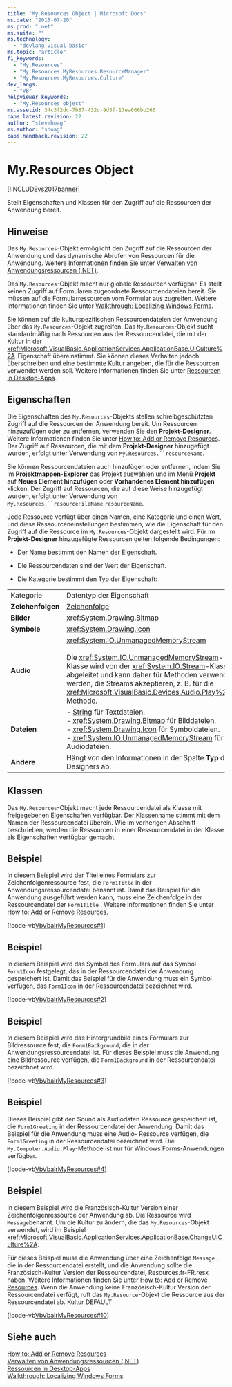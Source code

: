 ```yaml
---
title: "My.Resources Object | Microsoft Docs"
ms.date: "2015-07-20"
ms.prod: ".net"
ms.suite: ""
ms.technology: 
  - "devlang-visual-basic"
ms.topic: "article"
f1_keywords: 
  - "My.Resources"
  - "My.Resources.MyResources.ResourceManager"
  - "My.Resources.MyResources.Culture"
dev_langs: 
  - "VB"
helpviewer_keywords: 
  - "My.Resources object"
ms.assetid: 34c3f2dc-7b87-432c-9d5f-17ea666bb266
caps.latest.revision: 22
author: "stevehoag"
ms.author: "shoag"
caps.handback.revision: 22
---
```

# My.Resources Object
[!INCLUDE[vs2017banner](../../../visual-basic/includes/vs2017banner.md)]

Stellt Eigenschaften und Klassen für den Zugriff auf die Ressourcen der Anwendung bereit.  
  
## Hinweise  
 Das `My.Resources`\-Objekt ermöglicht den Zugriff auf die Ressourcen der Anwendung und das dynamische Abrufen von Ressourcen für die Anwendung.  Weitere Informationen finden Sie unter [Verwalten von Anwendungsressourcen \(.NET\)](/visual-studio/ide/managing-application-resources-dotnet).  
  
 Das `My.Resources`\-Objekt macht nur globale Ressourcen verfügbar.  Es stellt keinen Zugriff auf Formularen zugeordnete Ressourcendateien bereit.  Sie müssen auf die Formularressourcen vom Formular aus zugreifen.  Weitere Informationen finden Sie unter [Walkthrough: Localizing Windows Forms](http://msdn.microsoft.com/de-de/9a96220d-a19b-4de0-9f48-01e5d82679e5).  
  
 Sie können auf die kulturspezifischen Ressourcendateien der Anwendung über das `My.Resources`\-Objekt zugreifen.  Das `My.Resources`\-Objekt sucht standardmäßig nach Ressourcen aus der Ressourcendatei, die mit der Kultur in der <xref:Microsoft.VisualBasic.ApplicationServices.ApplicationBase.UICulture%2A>\-Eigenschaft übereinstimmt.  Sie können dieses Verhalten jedoch überschreiben und eine bestimmte Kultur angeben, die für die Ressourcen verwendet werden soll.  Weitere Informationen finden Sie unter [Ressourcen in Desktop\-Apps](../Topic/Resources%20in%20Desktop%20Apps.md).  
  
## Eigenschaften  
 Die Eigenschaften des `My.Resources`\-Objekts stellen schreibgeschützten Zugriff auf die Ressourcen der Anwendung bereit.  Um Ressourcen hinzuzufügen oder zu entfernen, verwenden Sie den **Projekt\-Designer**.  Weitere Informationen finden Sie unter [How to: Add or Remove Resources](http://msdn.microsoft.com/de-de/7b77bc06-3952-4799-b029-def3f8f7f88d).  Der Zugriff auf Ressourcen, die mit dem **Projekt\-Designer** hinzugefügt wurden, erfolgt unter Verwendung von `My.Resources.``resourceName`.  
  
 Sie können Ressourcendateien auch hinzufügen oder entfernen, indem Sie im **Projektmappen\-Explorer** das Projekt auswählen und im Menü **Projekt** auf **Neues Element hinzufügen** oder **Vorhandenes Element hinzufügen** klicken.  Der Zugriff auf Ressourcen, die auf diese Weise hinzugefügt wurden, erfolgt unter Verwendung von `My.Resources.``resourceFileName`.`resourceName`.  
  
 Jede Ressource verfügt über einen Namen, eine Kategorie und einen Wert, und diese Ressourceneinstellungen bestimmen, wie die Eigenschaft für den Zugriff auf die Ressource im `My.Resources`\-Objekt dargestellt wird.  Für im **Projekt\-Designer** hinzugefügte Ressourcen gelten folgende Bedingungen:  
  
-   Der Name bestimmt den Namen der Eigenschaft.  
  
-   Die Ressourcendaten sind der Wert der Eigenschaft.  
  
-   Die Kategorie bestimmt den Typ der Eigenschaft:  
  
|||  
|-|-|  
|Kategorie|Datentyp der Eigenschaft|  
|**Zeichenfolgen**|[Zeichenfolge](../../../visual-basic/language-reference/data-types/string-data-type.md)|  
|**Bilder**|<xref:System.Drawing.Bitmap>|  
|**Symbole**|<xref:System.Drawing.Icon>|  
|**Audio**|<xref:System.IO.UnmanagedMemoryStream><br /><br /> Die <xref:System.IO.UnmanagedMemoryStream>\-Klasse wird von der <xref:System.IO.Stream>\-Klasse abgeleitet und kann daher für Methoden verwendet werden, die Streams akzeptieren, z. B. für die <xref:Microsoft.VisualBasic.Devices.Audio.Play%2A>\-Methode.|  
|**Dateien**|-   [String](../../../visual-basic/language-reference/data-types/string-data-type.md) für Textdateien.<br />-   <xref:System.Drawing.Bitmap> für Bilddateien.<br />-   <xref:System.Drawing.Icon> für Symboldateien.<br />-   <xref:System.IO.UnmanagedMemoryStream> für Audiodateien.|  
|**Andere**|Hängt von den Informationen in der Spalte **Typ** des Designers ab.|  
  
## Klassen  
 Das `My.Resources`\-Objekt macht jede Ressourcendatei als Klasse mit freigegebenen Eigenschaften verfügbar.  Der Klassenname stimmt mit dem Namen der Ressourcendatei überein.  Wie im vorherigen Abschnitt beschrieben, werden die Ressourcen in einer Ressourcendatei in der Klasse als Eigenschaften verfügbar gemacht.  
  
## Beispiel  
 In diesem Beispiel wird der Titel eines Formulars zur Zeichenfolgenressource fest, die `Form1Title` in der Anwendungsressourcendatei benannt ist.  Damit das Beispiel für die Anwendung ausgeführt werden kann, muss eine Zeichenfolge in der Ressourcendatei der `Form1Title` .  Weitere Informationen finden Sie unter [How to: Add or Remove Resources](http://msdn.microsoft.com/de-de/7b77bc06-3952-4799-b029-def3f8f7f88d).  
  
 [!code-vb[VbVbalrMyResources#1](../../../visual-basic/developing-apps/programming/app-settings/codesnippet/visualbasic/VbVbalrMyResources2/Form1.vb#1)]  
  
## Beispiel  
 In diesem Beispiel wird das Symbol des Formulars auf das Symbol `Form1Icon` festgelegt, das in der Ressourcendatei der Anwendung gespeichert ist.  Damit das Beispiel für die Anwendung muss ein Symbol verfügen, das `Form1Icon` in der Ressourcendatei bezeichnet wird.  
  
 [!code-vb[VbVbalrMyResources#2](../../../visual-basic/developing-apps/programming/app-settings/codesnippet/visualbasic/VbVbalrMyResources2/Form1.vb#2)]  
  
## Beispiel  
 In diesem Beispiel wird das Hintergrundbild eines Formulars zur Bildressource fest, die `Form1Background`, die in der Anwendungsressourcendatei ist.  Für dieses Beispiel muss die Anwendung eine Bildressource verfügen, die `Form1Background` in der Ressourcendatei bezeichnet wird.  
  
 [!code-vb[VbVbalrMyResources#3](../../../visual-basic/developing-apps/programming/app-settings/codesnippet/visualbasic/VbVbalrMyResources2/Form1.vb#3)]  
  
## Beispiel  
 Dieses Beispiel gibt den Sound als Audiodaten Ressource gespeichert ist, die `Form1Greeting` in der Ressourcendatei der Anwendung.  Damit das Beispiel für die Anwendung muss eine Audio\- Ressource verfügen, die `Form1Greeting` in der Ressourcendatei bezeichnet wird.  Die `My.Computer.Audio.Play`\-Methode ist nur für Windows Forms\-Anwendungen verfügbar.  
  
 [!code-vb[VbVbalrMyResources#4](../../../visual-basic/developing-apps/programming/app-settings/codesnippet/visualbasic/VbVbalrMyResources2/Form1.vb#4)]  
  
## Beispiel  
 In diesem Beispiel wird die Französisch\-Kultur Version einer Zeichenfolgenressource der Anwendung ab.  Die Ressource wird `Message`benannt.  Um die Kultur zu ändern, die das `My.Resources`\-Objekt verwendet, wird im Beispiel <xref:Microsoft.VisualBasic.ApplicationServices.ApplicationBase.ChangeUICulture%2A>.  
  
 Für dieses Beispiel muss die Anwendung über eine Zeichenfolge `Message` , die in der Ressourcendatei erstellt, und die Anwendung sollte die Französisch\-Kultur Version der Ressourcendatei, Resources.fr\-FR.resx haben.  Weitere Informationen finden Sie unter [How to: Add or Remove Resources](http://msdn.microsoft.com/de-de/7b77bc06-3952-4799-b029-def3f8f7f88d).  Wenn die Anwendung keine Französisch\-Kultur Version der Ressourcendatei verfügt, ruft das `My.Resource`\-Objekt die Ressource aus der Ressourcendatei ab. Kultur DEFAULT  
  
 [!code-vb[VbVbalrMyResources#10](../../../visual-basic/developing-apps/programming/app-settings/codesnippet/visualbasic/VbVbalrMyResources2/Form1.vb#10)]  
  
## Siehe auch  
 [How to: Add or Remove Resources](http://msdn.microsoft.com/de-de/7b77bc06-3952-4799-b029-def3f8f7f88d)   
 [Verwalten von Anwendungsressourcen \(.NET\)](/visual-studio/ide/managing-application-resources-dotnet)   
 [Ressourcen in Desktop\-Apps](../Topic/Resources%20in%20Desktop%20Apps.md)   
 [Walkthrough: Localizing Windows Forms](http://msdn.microsoft.com/de-de/9a96220d-a19b-4de0-9f48-01e5d82679e5)